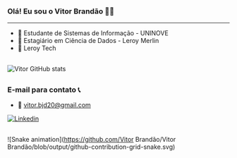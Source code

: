 ### Olá! Eu sou o Vitor Brandão 👋😃

---

- 🏫 Estudante de Sistemas de Informação - UNINOVE
- :green_heart: Estagiário em Ciência de Dados - Leroy Merlin
- :mechanical_arm: Leroy Tech

##

![Vitor GitHub stats](https://github-readme-stats.vercel.app/api?username=BrandaoLMerlin&show_icons=true&theme=tokyonight)

##

### E-mail para contato 📞
- 📧 vitor.bjd20@gmail.com

[![Linkedin](https://img.shields.io/badge/LinkedIn-0077B5?style=for-the-badge&logo=linkedin&logoColor=white)](https://www.linkedin.com/in/vitor-brand%C3%A3o-6955481b1/)

##

 ![Snake animation](https://github.com/Vitor Brandão/Vitor Brandão/blob/output/github-contribution-grid-snake.svg)
